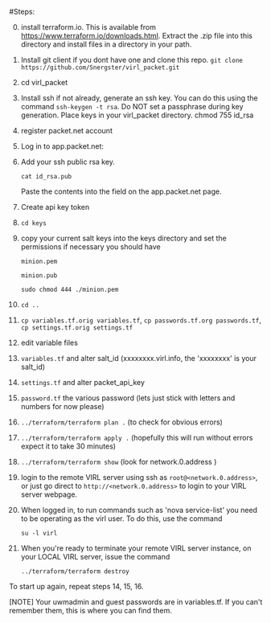 
#Steps:

0. install terraform.io. This is available from https://www.terraform.io/downloads.html.  Extract the .zip file into this directory and install files in a directory in your path.

1. Install git client if you dont have one and clone this repo.  `git clone https://github.com/Snergster/virl_packet.git`

2. cd virl_packet

3. Install ssh if not already, generate an ssh key. You can do this using the command `ssh-keygen -t rsa`. Do NOT set a passphrase during key generation. Place keys in your virl_packet directory. chmod 755 id_rsa

4. register packet.net account

5. Log in to app.packet.net:
  1. Add your ssh public rsa key.  
  
     `cat id_rsa.pub`
     
     Paste the contents into the field on the app.packet.net page.
     
  3. Create api key token

6. `cd keys`

7. copy your current salt keys into the keys directory and set the permissions if necessary you should have

   `minion.pem`

   `minion.pub`
   
   `sudo chmod 444 ./minion.pem`

8. `cd ..`

9. `cp variables.tf.orig variables.tf`, `cp passwords.tf.org passwords.tf`, `cp settings.tf.orig settings.tf`


11. edit variable files 
  1. `variables.tf` and alter salt_id (xxxxxxxx.virl.info, the 'xxxxxxxx' is your salt_id)
  2. `settings.tf` and alter packet_api_key
  3. `password.tf` the various password (lets just stick with letters and numbers for now please)

12. `../terraform/terraform plan .`       (to check for obvious errors)

13. `../terraform/terraform apply .`     (hopefully this will run without errors expect it to take 30 minutes)

14. `../terraform/terraform show`  (look for network.0.address )

15. login to the remote VIRL server using ssh as `root@<network.0.address>`, or just go direct to `http://<network.0.address>` to login to your VIRL server webpage.

16. When logged in, to run commands such as 'nova service-list' you need to be operating as the virl user. To do this, use the command
 
    `su -l virl`

16. When you're ready to terminate your remote VIRL server instance, on your LOCAL VIRL server, issue the command 
 
    `../terraform/terraform destroy`

To start up again, repeat steps 14, 15, 16.

[NOTE] Your uwmadmin and guest passwords are in variables.tf. If you can't remember them, this is where you can find them.
 
